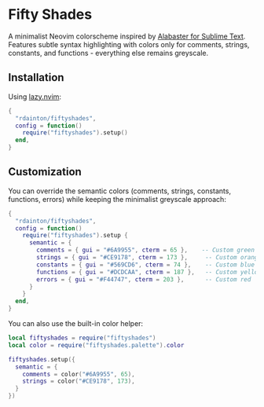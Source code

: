 # Fifty Shades

A minimalist Neovim colorscheme inspired by [Alabaster for Sublime Text](https://github.com/tonsky/sublime-scheme-alabaster). Features subtle syntax highlighting with colors only for comments, strings, constants, and functions - everything else remains greyscale.

## Installation

Using [lazy.nvim](https://github.com/folke/lazy.nvim):

```lua
{
  "rdainton/fiftyshades",
  config = function()
    require("fiftyshades").setup()
  end,
}
```

## Customization

You can override the semantic colors (comments, strings, constants, functions, errors) while keeping the minimalist greyscale approach:

```lua
{
  "rdainton/fiftyshades",
  config = function()
    require("fiftyshades").setup {
      semantic = {
        comments = { gui = "#6A9955", cterm = 65 },    -- Custom green
        strings = { gui = "#CE9178", cterm = 173 },     -- Custom orange
        constants = { gui = "#569CD6", cterm = 74 },    -- Custom blue
        functions = { gui = "#DCDCAA", cterm = 187 },   -- Custom yellow
        errors = { gui = "#F44747", cterm = 203 },      -- Custom red
      }
    }
  end,
}
```

You can also use the built-in color helper:

```lua
local fiftyshades = require("fiftyshades")
local color = require("fiftyshades.palette").color

fiftyshades.setup({
  semantic = {
    comments = color("#6A9955", 65),
    strings = color("#CE9178", 173),
  }
})
```

